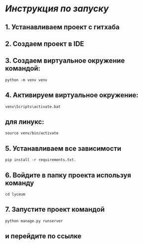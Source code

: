 # *Инструкция по запуску*
## 1. Устанавливаем проект с гитхаба
## 2. Создаем проект в IDE
## 3. Создаем виртуальное окружение командой:
```
python -m venv venv
```
## 4. Активируем виртуальное окружение:
```
venv\Scripts\activate.bat
```
## для линукс:
```
source venv/bin/activate
```
## 5. Устанавливаем все зависимости
```commandline
pip install -r requirements.txt.
```
## 6. Войдите в папку проекта используя команду
```commandline
cd lyceum
```
## 7. Запустите проект командой
```commandline
python manage.py runserver
```
## и перейдите по ссылке
